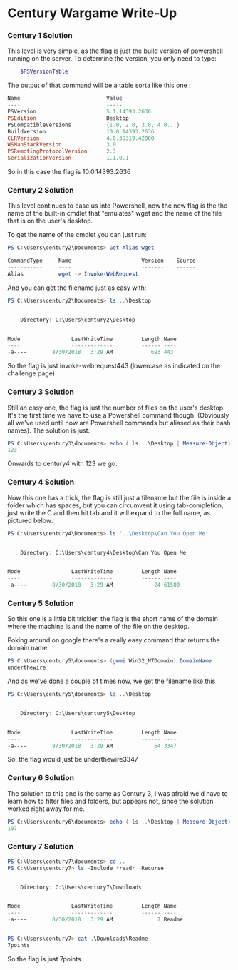 # Century Wargame Write-Up

### Century 1 Solution 

This level is very simple, as the flag is just the build version of powershell running on the server.
To determine the version, you only need to type: 

```powershell 
    $PSVersionTable
```

The output of that command will be a table sorta like this one :
   
```powershell
Name                           Value
----                           -----
PSVersion                      5.1.14393.2636
PSEdition                      Desktop
PSCompatibleVersions           {1.0, 2.0, 3.0, 4.0...}
BuildVersion                   10.0.14393.2636
CLRVersion                     4.0.30319.42000
WSManStackVersion              3.0
PSRemotingProtocolVersion      2.3
SerializationVersion           1.1.0.1

```

So in this case the flag is 10.0.14393.2636

### Century 2 Solution

This level continues to ease us into Powershell, now the new flag is the the name of the built-in cmdlet that "emulates" wget and the name of the file that is on the user's desktop.

To get the name of the cmdlet you can just run:

```powershell
PS C:\Users\century2\Documents> Get-Alias wget

CommandType     Name                      Version    Source
-----------     ----                      -------    ------
Alias           wget -> Invoke-WebRequest
```

And you can get the filename just as easy with:

```powershell 
PS C:\Users\century2\Documents> ls ..\Desktop


    Directory: C:\Users\century2\Desktop


Mode                LastWriteTime         Length Name
----                -------------         ------ ----
-a----        8/30/2018   3:29 AM            693 443


```

So the flag is just invoke-webrequest443 (lowercase as indicated on the challenge page)


### Century 3 Solution

Still an easy one, the flag is just the number of files on the user's desktop. It's the first time we have to use a Powershell command though. (Obviously all we've used until now are Powershell commands but aliased as their bash names). The solution is just: 

```powershell
PS C:\Users\century3\documents> echo ( ls ..\Desktop | Measure-Object).Count
123
```

Onwards to century4 with 123 we go.

### Century 4 Solution

Now this one has a trick, the flag is still just a filename but the file is inside a folder which has spaces, but you can circumvent it using tab-completion, just write the C and then hit tab and it will expand to the full name, as pictured below:

```powershell 
PS C:\Users\century4\Documents> ls '..\Desktop\Can You Open Me'


    Directory: C:\Users\century4\Desktop\Can You Open Me


Mode                LastWriteTime         Length Name
----                -------------         ------ ----
-a----        8/30/2018   3:29 AM             24 61580


```

### Century 5 Solution

So this one is a little bit trickier, the flag is the short name of the domain where the machine is and the name of the file on the desktop.

Poking around on google there's a really easy command that returns the domain name

```powershell
PS C:\Users\century5\documents> (gwmi Win32_NTDomain).DomainName
underthewire
```
And as we've done a couple of times now, we get the filename like this

```powershell
PS C:\Users\century5\documents> ls ..\Desktop


    Directory: C:\Users\century5\Desktop


Mode                LastWriteTime         Length Name
----                -------------         ------ ----
-a----        8/30/2018   3:29 AM             54 3347
```

So, the flag would just be underthewire3347
 

### Century 6 Solution

The solution to this one is the same as Century 3, I was afraid we'd have to learn how to filter files and folders, but appears not, since the solution worked right away for me.

```powershell 
PS C:\Users\century6\documents> echo ( ls ..\Desktop | Measure-Object).Count
197
``` 

### Century 7 Solution

```powershell
PS C:\Users\century7\documents> cd ..
PS C:\Users\century7> ls -Include *read* -Recurse


    Directory: C:\Users\century7\Downloads


Mode                LastWriteTime         Length Name
----                -------------         ------ ----
-a----        8/30/2018   3:29 AM              7 Readme


PS C:\Users\century7> cat .\Downloads\Readme
7points
``` 
So the flag is just 7points.